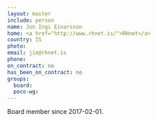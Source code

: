 ```yaml
---
layout: master
include: person
name: Jon Ingi Einarsson
home: <a href="http://www.rhnet.is/">RHnet</a>
country: IS
photo:
email: jie@rhnet.is
phone:
on_contract: no
has_been_on_contract: no
groups:
  board:
  poco-wg:
---
```

Board member since 2017-02-01.
